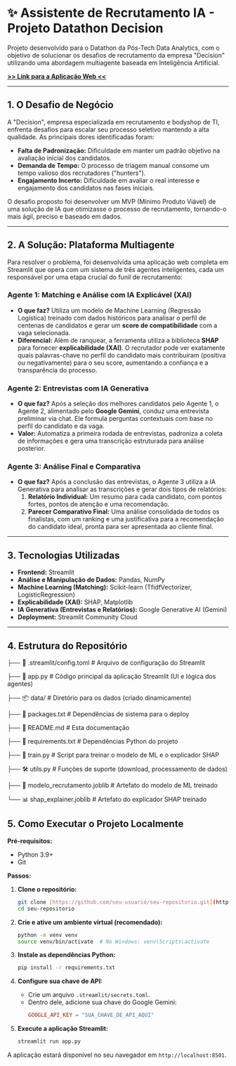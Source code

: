 # ✨ Assistente de Recrutamento IA - Projeto Datathon Decision

Projeto desenvolvido para o Datathon da Pós-Tech Data Analytics, com o objetivo de solucionar os desafios de recrutamento da empresa "Decision" utilizando uma abordagem multiagente baseada em Inteligência Artificial.

**[>> Link para a Aplicação Web <<](https://agentedecisionapp.streamlit.app/)**

---

## 1. O Desafio de Negócio

A "Decision", empresa especializada em recrutamento e bodyshop de TI, enfrenta desafios para escalar seu processo seletivo mantendo a alta qualidade. As principais dores identificadas foram:

* **Falta de Padronização:** Dificuldade em manter um padrão objetivo na avaliação inicial dos candidatos.
* **Demanda de Tempo:** O processo de triagem manual consome um tempo valioso dos recrutadores ("hunters").
* **Engajamento Incerto:** Dificuldade em avaliar o real interesse e engajamento dos candidatos nas fases iniciais.

O desafio proposto foi desenvolver um MVP (Mínimo Produto Viável) de uma solução de IA que otimizasse o processo de recrutamento, tornando-o mais ágil, preciso e baseado em dados.

---

## 2. A Solução: Plataforma Multiagente

Para resolver o problema, foi desenvolvida uma aplicação web completa em Streamlit que opera com um sistema de três agentes inteligentes, cada um responsável por uma etapa crucial do funil de recrutamento:

### Agente 1: Matching e Análise com IA Explicável (XAI)
* **O que faz?** Utiliza um modelo de Machine Learning (Regressão Logística) treinado com dados históricos para analisar o perfil de centenas de candidatos e gerar um **score de compatibilidade** com a vaga selecionada.
* **Diferencial:** Além de ranquear, a ferramenta utiliza a biblioteca **SHAP** para fornecer **explicabilidade (XAI)**. O recrutador pode ver exatamente quais palavras-chave no perfil do candidato mais contribuíram (positiva ou negativamente) para o seu score, aumentando a confiança e a transparência do processo.

### Agente 2: Entrevistas com IA Generativa
* **O que faz?** Após a seleção dos melhores candidatos pelo Agente 1, o Agente 2, alimentado pelo **Google Gemini**, conduz uma entrevista preliminar via chat. Ele formula perguntas contextuais com base no perfil do candidato e da vaga.
* **Valor:** Automatiza a primeira rodada de entrevistas, padroniza a coleta de informações e gera uma transcrição estruturada para análise posterior.

### Agente 3: Análise Final e Comparativa
* **O que faz?** Após a conclusão das entrevistas, o Agente 3 utiliza a IA Generativa para analisar as transcrições e gerar dois tipos de relatórios:
    1.  **Relatório Individual:** Um resumo para cada candidato, com pontos fortes, pontos de atenção e uma recomendação.
    2.  **Parecer Comparativo Final:** Uma análise consolidada de todos os finalistas, com um ranking e uma justificativa para a recomendação do candidato ideal, pronta para ser apresentada ao cliente final.

---

## 3. Tecnologias Utilizadas

* **Frontend:** Streamlit
* **Análise e Manipulação de Dados:** Pandas, NumPy
* **Machine Learning (Matching):** Scikit-learn (TfidfVectorizer, LogisticRegression)
* **Explicabilidade (XAI):** SHAP, Matplotlib
* **IA Generativa (Entrevistas e Relatórios):** Google Generative AI (Gemini)
* **Deployment:** Streamlit Community Cloud

---

## 4. Estrutura do Repositório


├── 📄 .streamlit/config.toml  # Arquivo de configuração do Streamlit

├── 🐍 app.py                  # Código principal da aplicação Streamlit (UI e lógica dos agentes)

├── 📦 data/                    # Diretório para os dados (criado dinamicamente)

├── 📄 packages.txt            # Dependências de sistema para o deploy

├── 📄 README.md                # Esta documentação

├── 📄 requirements.txt         # Dependências Python do projeto

├── 🤖 train.py                 # Script para treinar o modelo de ML e o explicador SHAP

├── 🛠️ utils.py                 # Funções de suporte (download, processamento de dados)

├── 🧠 modelo_recrutamento.joblib # Artefato do modelo de ML treinado

└── 📊 shap_explainer.joblib    # Artefato do explicador SHAP treinado


## 5. Como Executar o Projeto Localmente

**Pré-requisitos:**
* Python 3.9+
* Git

**Passos:**

1.  **Clone o repositório:**
    ```bash
    git clone [https://github.com/seu-usuario/seu-repositorio.git](https://github.com/seu-usuario/seu-repositorio.git)
    cd seu-repositorio
    ```

2.  **Crie e ative um ambiente virtual (recomendado):**
    ```bash
    python -m venv venv
    source venv/bin/activate  # No Windows: venv\Scripts\activate
    ```

3.  **Instale as dependências Python:**
    ```bash
    pip install -r requirements.txt
    ```

4.  **Configure sua chave de API:**
    * Crie um arquivo `.streamlit/secrets.toml`.
    * Dentro dele, adicione sua chave do Google Gemini:
        ```toml
        GOOGLE_API_KEY = "SUA_CHAVE_DE_API_AQUI"
        ```

5.  **Execute a aplicação Streamlit:**
    ```bash
    streamlit run app.py
    ```

A aplicação estará disponível no seu navegador em `http://localhost:8501`.
